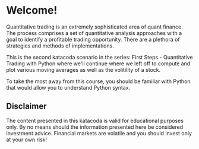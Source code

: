 # Welcome!

Quantitative trading is an extremely sophisticated area of quant finance. The process comprises a set of quantitative analysis approaches with a goal to identify a profitable trading opportunity. There are a plethora of strategies and methods of implementations.

This is the second katacoda scenario in the series: First Steps - Quantitative Trading with Python where we'll continue where we left off to compute and plot various moving averages as well as the volitility of a stock.

To take the most away from this course, you should be familiar with Python that would allow you to understand Python syntax.

## Disclaimer
The content presented in this katacoda is valid for educational purposes only. By no means should the information presented here be considered investment advice. Financial markets are volatile and you should invest only at your own risk!
